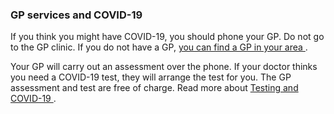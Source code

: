 ###  GP services and COVID-19

If you think you might have COVID-19, you should phone your GP. Do not go to
the GP clinic. If you do not have a GP, [ you can find a GP in your area
](https://www2.hse.ie/services/find-a-gp/) .

Your GP will carry out an assessment over the phone. If your doctor thinks you
need a COVID-19 test, they will arrange the test for you. The GP assessment
and test are free of charge. Read more about [ Testing and COVID-19
](/en/health/covid19/testing-for-covid19/) .
